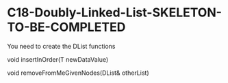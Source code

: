 # C18-Doubly-Linked-List-SKELETON-TO-BE-COMPLETED

You need to create the DList functions

  void insertInOrder(T newDataValue)
  
  void removeFromMeGivenNodes(DList<T>& otherList) 
